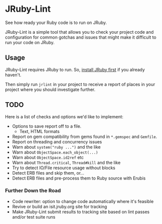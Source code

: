 # JRuby-Lint

See how ready your Ruby code is to run on JRuby.

JRuby-Lint is a simple tool that allows you to check your project code
and configuration for common gotchas and issues that might make it
difficult to run your code on JRuby.

## Usage

JRuby-Lint requires JRuby to run. So, [install JRuby first][install]
if you already haven't.

Then simply run `jrlint` in your project to receive a report of
places in your project where you should investigate further.

## TODO

Here is a list of checks and options we'd like to implement:

- Options to save report off to a file.
  - Text, HTML formats
- Report on gem compatibility from gems found in `*.gemspec` and
  `Gemfile`.
- Report on threading and concurrency issues
- Warn about `system("ruby ...")` and the like
- Warn about `ObjectSpace.each_object(...)`
- Warn about `ObjectSpace.id2ref` etc
- Warn about `Thread.critical`, `Thread#kill` and the like
- Try to detect IO/File resource usage without blocks
- Detect ERB files and skip them, or...
- Detect ERB files and pre-process them to Ruby source with Erubis

### Further Down the Road

- Code rewriter: option to change code automatically where it's
  feasible
- Revive or build an isit.jruby.org site for tracking
- Make JRuby-Lint submit results to tracking site based on lint passes
  and/or test suite runs

[install]: http://jruby.org/getting-started
